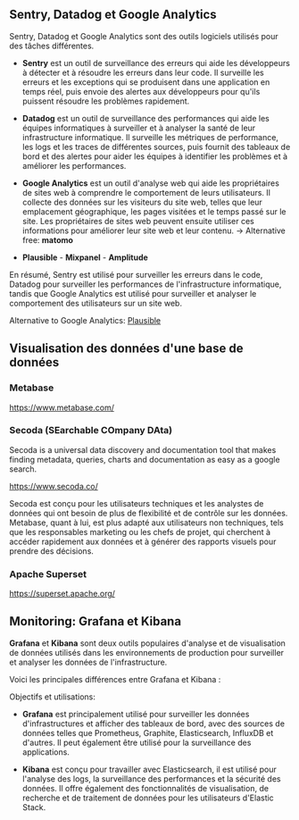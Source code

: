 ## Sentry, Datadog et Google Analytics

Sentry, Datadog et Google Analytics sont des outils logiciels utilisés pour des tâches différentes.

- **Sentry** est un outil de surveillance des erreurs qui aide les développeurs à détecter et à résoudre les erreurs dans leur code. Il surveille les erreurs et
  les exceptions qui se produisent dans une application en temps réel, puis envoie des alertes aux développeurs pour qu'ils puissent résoudre les problèmes rapidement.

- **Datadog** est un outil de surveillance des performances qui aide les équipes informatiques à surveiller et à analyser la santé de leur infrastructure informatique.
  Il surveille les métriques de performance, les logs et les traces de différentes sources, puis fournit des tableaux de bord et des alertes pour aider les équipes
  à identifier les problèmes et à améliorer les performances.

- **Google Analytics** est un outil d'analyse web qui aide les propriétaires de sites web à comprendre le comportement de leurs utilisateurs. Il collecte des données
  sur les visiteurs du site web, telles que leur emplacement géographique, les pages visitées et le temps passé sur le site. Les propriétaires de sites web peuvent
  ensuite utiliser ces informations pour améliorer leur site web et leur contenu.
  -> Alternative free: **matomo**

 - **Plausible** - **Mixpanel** - **Amplitude**

En résumé, Sentry est utilisé pour surveiller les erreurs dans le code, Datadog pour surveiller les performances de l'infrastructure informatique,
tandis que Google Analytics est utilisé pour surveiller et analyser le comportement des utilisateurs sur un site web.

Alternative to Google Analytics: [Plausible](https://plausible.io/)

## Visualisation des données d'une base de données

### Metabase

https://www.metabase.com/

### Secoda (SEarchable COmpany DAta)

Secoda is a universal data discovery and documentation tool that makes finding metadata, queries, charts and documentation as easy as a google search.

https://www.secoda.co/

Secoda est conçu pour les utilisateurs techniques et les analystes de données qui ont besoin de plus de flexibilité et de contrôle sur les données. Metabase, quant à lui, est plus adapté aux utilisateurs non techniques, tels que les responsables marketing ou les chefs de projet, qui cherchent à accéder rapidement aux données et à générer des rapports visuels pour prendre des décisions.

### Apache Superset

https://superset.apache.org/

## Monitoring: Grafana et Kibana

**Grafana** et **Kibana** sont deux outils populaires d'analyse et de visualisation de données utilisés dans les environnements de production pour surveiller et analyser les données de l'infrastructure.

Voici les principales différences entre Grafana et Kibana :

Objectifs et utilisations:

- **Grafana** est principalement utilisé pour surveiller les données d'infrastructures et afficher des tableaux de bord, avec des sources de données telles que Prometheus, Graphite, Elasticsearch, InfluxDB et d'autres. Il peut également être utilisé pour la surveillance des applications.

- **Kibana** est conçu pour travailler avec Elasticsearch, il est utilisé pour l'analyse des logs, la surveillance des performances et la sécurité des données. Il offre également des fonctionnalités de visualisation, de recherche et de traitement de données pour les utilisateurs d'Elastic Stack.
